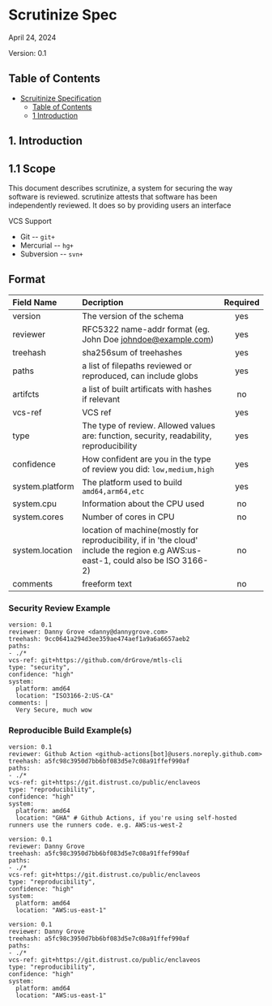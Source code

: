 # Scrutinize Spec

April 24, 2024

Version: 0.1

## Table of Contents

- [Scruitinize Specification](#scrutinize-spec)
  - [Table of Contents](#table-of-contents)
  - [1 Introduction](#1-introduction)

## 1. Introduction

## 1.1 Scope

This document describes scrutinize, a system for securing the way software is
reviewed. scrutinize attests that software has been independently reviewed. It
does so by providing users an interface

VCS Support

* Git -- `git+`
* Mercurial -- `hg+`
* Subversion -- `svn+`


## Format

| Field Name | Decription | Required |
| :--- | :--- | :---: |
| version | The version of the schema | yes |
| reviewer | RFC5322 name-addr format (eg. John Doe <johndoe@example.com>) | yes |
| treehash | sha256sum of treehashes | yes |
| paths | a list of filepaths reviewed or reproduced, can include globs | yes |
| artifcts | a list of built artificats with hashes if relevant | no |
| vcs-ref | VCS ref | yes |
| type | The type of review. Allowed values are: function, security, readability, reproducibility | yes |
| confidence | How confident are you in the type of review you did: `low,medium,high` | yes |
| system.platform | The platform used to build `amd64,arm64,etc` | yes |
| system.cpu | Information about the CPU used | no |
| system.cores | Number of cores in CPU | no |
| system.location | location of machine(mostly for reproducibility, if in 'the cloud' include the region e.g AWS:us-east-1, could also be ISO 3166-2) | no |
| comments | freeform text | no |

### Security Review Example

```
version: 0.1
reviewer: Danny Grove <danny@dannygrove.com>
treehash: 9cc0641a294d3ee359ae474aef1a9a6a6657aeb2 
paths:
- ./* 
vcs-ref: git+https://github.com/drGrove/mtls-cli
type: "security",
confidence: "high"
system:
  platform: amd64
  location: "ISO3166-2:US-CA"
comments: |
  Very Secure, much wow
```

### Reproducible Build Example(s)

```
version: 0.1
reviewer: Github Action <github-actions[bot]@users.noreply.github.com> 
treehash: a5fc98c3950d7bb6bf083d5e7c08a91ffef990af
paths:
- ./* 
vcs-ref: git+https://git.distrust.co/public/enclaveos
type: "reproducibility",
confidence: "high"
system:
  platform: amd64
  location: "GHA" # Github Actions, if you're using self-hosted runners use the runners code. e.g. AWS:us-west-2
```

```
version: 0.1
reviewer: Danny Grove
treehash: a5fc98c3950d7bb6bf083d5e7c08a91ffef990af
paths:
- ./* 
vcs-ref: git+https://git.distrust.co/public/enclaveos
type: "reproducibility",
confidence: "high"
system:
  platform: amd64
  location: "AWS:us-east-1"
```

```
version: 0.1
reviewer: Danny Grove
treehash: a5fc98c3950d7bb6bf083d5e7c08a91ffef990af
paths:
- ./* 
vcs-ref: git+https://git.distrust.co/public/enclaveos
type: "reproducibility",
confidence: "high"
system:
  platform: amd64
  location: "AWS:us-east-1"
```
